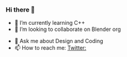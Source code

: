 ### Hi there 👋

<!--
**atharvamogade/atharvamogade** is a ✨ _special_ ✨ repository because its `README.md` (this file) appears on your GitHub profile.

Here are some ideas to get you started: -->

<!-- - 🔭 I’m currently working on ... -->
- 🌱 I’m currently learning C++
- 👯 I’m looking to collaborate on Blender org
<!-- - 🤔 I’m looking for help with ... -->
- 💬 Ask me about Design and Coding
- 📫 How to reach me: [Twitter:](https://twitter.com/atharvamogade)
<!-- - 😄 Pronouns: ... -->
<!-- - ⚡ Fun fact: ... -->

